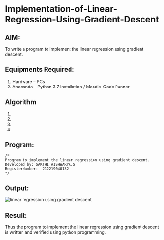 # Implementation-of-Linear-Regression-Using-Gradient-Descent

## AIM:
To write a program to implement the linear regression using gradient descent.

## Equipments Required:
1. Hardware – PCs
2. Anaconda – Python 3.7 Installation / Moodle-Code Runner

## Algorithm
1. 
2. 
3. 
4. 

## Program:
```
/*
Program to implement the linear regression using gradient descent.
Developed by: SAKTHI AISHWARYA.S
RegisterNumber:  212219040132
*/
```

## Output:
![linear regression using gradient descent](sam.png)


## Result:
Thus the program to implement the linear regression using gradient descent is written and verified using python programming.
